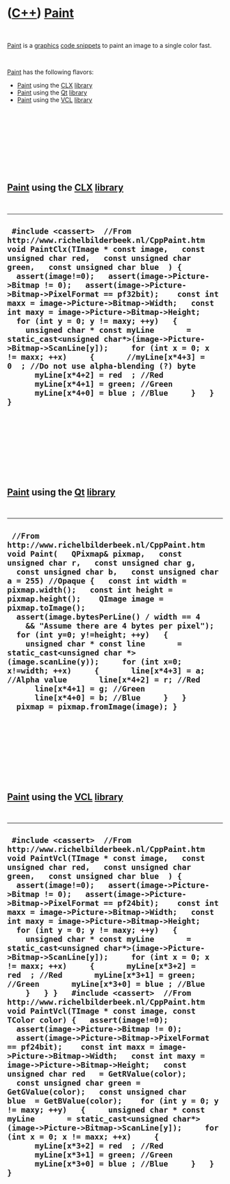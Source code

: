 



 

 

 

 

 

([C++](Cpp.md)) [Paint](CppPaint.md)
======================================

 

[Paint](CppPaint.md) is a [graphics](CppGraphics.md) [code
snippets](CppCodeSnippets.md) to paint an image to a single color fast.

 

[Paint](CppPaint.md) has the following flavors:

-   [Paint](CppPaint.md) using the [CLX](CppClx.md)
    [library](CppLibrary.md)
-   [Paint](CppPaint.md) using the [Qt](CppQt.md)
    [library](CppLibrary.md)
-   [Paint](CppPaint.md) using the [VCL](CppVcl.md)
    [library](CppLibrary.md)

 

 

 

 

 

[Paint](CppPaint.md) using the [CLX](CppClx.md) [library](CppLibrary.htm)
---------------------------------------------------------------------------

 

  -----------------------------------------------------------------------------------------------------------------------------------------------------------------------------------------------------------------------------------------------------------------------------------------------------------------------------------------------------------------------------------------------------------------------------------------------------------------------------------------------------------------------------------------------------------------------------------------------------------------------------------------------------------------------------------------------------------------------------------------------------------------------------------------------------------------------
  ` #include <cassert>  //From http://www.richelbilderbeek.nl/CppPaint.htm void PaintClx(TImage * const image,   const unsigned char red,   const unsigned char green,   const unsigned char blue  ) {   assert(image!=0);   assert(image->Picture->Bitmap != 0);   assert(image->Picture->Bitmap->PixelFormat == pf32bit);    const int maxx = image->Picture->Bitmap->Width;   const int maxy = image->Picture->Bitmap->Height;   for (int y = 0; y != maxy; ++y)   {     unsigned char * const myLine       = static_cast<unsigned char*>(image->Picture->Bitmap->ScanLine[y]);     for (int x = 0; x != maxx; ++x)     {       //myLine[x*4+3] = 0  ; //Do not use alpha-blending (?) byte       myLine[x*4+2] = red  ; //Red       myLine[x*4+1] = green; //Green       myLine[x*4+0] = blue ; //Blue     }   } }`
  -----------------------------------------------------------------------------------------------------------------------------------------------------------------------------------------------------------------------------------------------------------------------------------------------------------------------------------------------------------------------------------------------------------------------------------------------------------------------------------------------------------------------------------------------------------------------------------------------------------------------------------------------------------------------------------------------------------------------------------------------------------------------------------------------------------------------

 

 

 

 

 

[Paint](CppPaint.md) using the [Qt](CppQt.md) [library](CppLibrary.htm)
-------------------------------------------------------------------------

 

  ----------------------------------------------------------------------------------------------------------------------------------------------------------------------------------------------------------------------------------------------------------------------------------------------------------------------------------------------------------------------------------------------------------------------------------------------------------------------------------------------------------------------------------------------------------------------------------------------------------------------------------------------------------------------------------------------------------------------------------------------------------------------
  ` //From http://www.richelbilderbeek.nl/CppPaint.htm void Paint(   QPixmap& pixmap,   const unsigned char r,   const unsigned char g,   const unsigned char b,   const unsigned char a = 255) //Opaque {   const int width = pixmap.width();   const int height = pixmap.height();    QImage image = pixmap.toImage();    assert(image.bytesPerLine() / width == 4     && "Assume there are 4 bytes per pixel");    for (int y=0; y!=height; ++y)   {     unsigned char * const line       = static_cast<unsigned char *>(image.scanLine(y));     for (int x=0; x!=width; ++x)     {       line[x*4+3] = a; //Alpha value       line[x*4+2] = r; //Red       line[x*4+1] = g; //Green       line[x*4+0] = b; //Blue     }   }   pixmap = pixmap.fromImage(image); }`
  ----------------------------------------------------------------------------------------------------------------------------------------------------------------------------------------------------------------------------------------------------------------------------------------------------------------------------------------------------------------------------------------------------------------------------------------------------------------------------------------------------------------------------------------------------------------------------------------------------------------------------------------------------------------------------------------------------------------------------------------------------------------------

 

 

 

 

 

[Paint](CppPaint.md) using the [VCL](CppVcl.md) [library](CppLibrary.htm)
---------------------------------------------------------------------------

 

  ---------------------------------------------------------------------------------------------------------------------------------------------------------------------------------------------------------------------------------------------------------------------------------------------------------------------------------------------------------------------------------------------------------------------------------------------------------------------------------------------------------------------------------------------------------------------------------------------------------------------------------------------------------------------------------------------------------------------------------------------------------------------------------------------------------------------------------------------------------------------------------------------------------------------------------------------------------------------------------------------------------------------------------------------------------------------------------------------------------------------------------------------------------------------------------------------------------------------------------------------------------------------------------------------------------------------------------------------------------------------------------------------------------------------------------------------------------------------------------------------------------------------------------------------------------------------------------------
  ` #include <cassert>  //From http://www.richelbilderbeek.nl/CppPaint.htm void PaintVcl(TImage * const image,   const unsigned char red,   const unsigned char green,   const unsigned char blue  ) {   assert(image!=0);   assert(image->Picture->Bitmap != 0);   assert(image->Picture->Bitmap->PixelFormat == pf24bit);    const int maxx = image->Picture->Bitmap->Width;   const int maxy = image->Picture->Bitmap->Height;   for (int y = 0; y != maxy; ++y)   {     unsigned char * const myLine       = static_cast<unsigned char*>(image->Picture->Bitmap->ScanLine[y]);     for (int x = 0; x != maxx; ++x)     {       myLine[x*3+2] = red  ; //Red       myLine[x*3+1] = green; //Green       myLine[x*3+0] = blue ; //Blue     }   } }   #include <cassert>  //From http://www.richelbilderbeek.nl/CppPaint.htm void PaintVcl(TImage * const image, const TColor color) {   assert(image!=0);   assert(image->Picture->Bitmap != 0);   assert(image->Picture->Bitmap->PixelFormat == pf24bit);    const int maxx = image->Picture->Bitmap->Width;   const int maxy = image->Picture->Bitmap->Height;   const unsigned char red   = GetRValue(color);   const unsigned char green = GetGValue(color);   const unsigned char blue  = GetBValue(color);    for (int y = 0; y != maxy; ++y)   {     unsigned char * const myLine       = static_cast<unsigned char*>(image->Picture->Bitmap->ScanLine[y]);     for (int x = 0; x != maxx; ++x)     {       myLine[x*3+2] = red  ; //Red       myLine[x*3+1] = green; //Green       myLine[x*3+0] = blue ; //Blue     }   } }`
  ---------------------------------------------------------------------------------------------------------------------------------------------------------------------------------------------------------------------------------------------------------------------------------------------------------------------------------------------------------------------------------------------------------------------------------------------------------------------------------------------------------------------------------------------------------------------------------------------------------------------------------------------------------------------------------------------------------------------------------------------------------------------------------------------------------------------------------------------------------------------------------------------------------------------------------------------------------------------------------------------------------------------------------------------------------------------------------------------------------------------------------------------------------------------------------------------------------------------------------------------------------------------------------------------------------------------------------------------------------------------------------------------------------------------------------------------------------------------------------------------------------------------------------------------------------------------------------------

 

 

 

 

 





 



